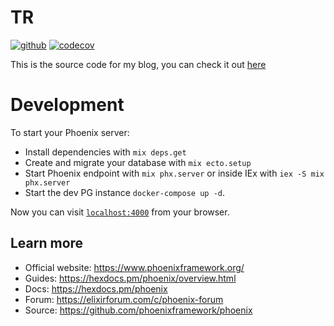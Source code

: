 # TR

[![github](https://github.com/kainlite/tr/actions/workflows/coverage.yaml/badge.svg)](https://github.com/kainlite/tr/actions/workflows/coverage.yaml)
[![codecov](https://codecov.io/gh/kainlite/tr/branch/master/graph/badge.svg)](https://codecov.io/gh/kainlite/tr)

This is the source code for my blog, you can check it out [here](https://redbeard.team/blog)

# Development

To start your Phoenix server:

  * Install dependencies with `mix deps.get`
  * Create and migrate your database with `mix ecto.setup`
  * Start Phoenix endpoint with `mix phx.server` or inside IEx with `iex -S mix phx.server`
  * Start the dev PG instance `docker-compose up -d`.

Now you can visit [`localhost:4000`](http://localhost:4000) from your browser.

## Learn more

  * Official website: https://www.phoenixframework.org/
  * Guides: https://hexdocs.pm/phoenix/overview.html
  * Docs: https://hexdocs.pm/phoenix
  * Forum: https://elixirforum.com/c/phoenix-forum
  * Source: https://github.com/phoenixframework/phoenix
